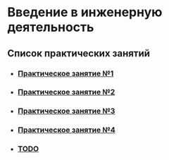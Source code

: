 # Введение в инженерную деятельность

## Список практических занятий

* ### [Практическое занятие №1](./Practice_1/)
* ### [Практическое занятие №2](./Practice_2/)
* ### [Практическое занятие №3](./Practice_3/)
* ### [Практическое занятие №4](./Practice_4/)
* ### [TODO]()
